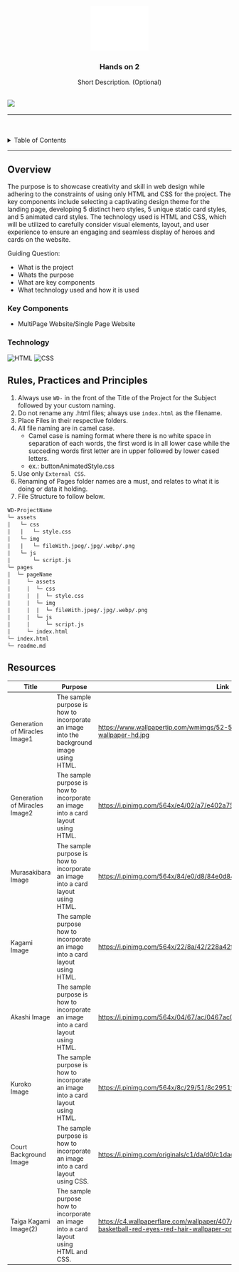 <a name="readme-top">

<br/>

<br />
<div align="center">
  <a href="https://github.com/zyx-0314/">
  <!-- TODO: If you want to add logo or banner you can add it here -->
    <img src="./assets/img/nyebe_white.png" alt="Nyebe" width="130" height="100">
  </a>
<!-- TODO: Change Title to the name of the title of your Project -->
  <h3 align="center">Hands on 2</h3>
</div>
<!-- TODO: Make a short description -->
<div align="center">
  Short Description. (Optional)
</div>

<br />

<!-- TODO: Change the zyx-0314 into your github username  -->
<!-- TODO: Change the WD-Template-Project into the same name of your folder -->
![](https://visit-counter.vercel.app/counter.png?page=zyx-0314/WD-Hands-on-2-main)

---

<br />
<br />

<!-- TODO: If you want to add more layers for your readme -->
<details>
  <summary>Table of Contents</summary>
  <ol>
    <li>
      <a href="#overview">Overview</a>
      <ol>
        <li>
          <a href="#key-components">Key Components</a>
        </li>
        <li>
          <a href="#technology">Technology</a>
        </li>
      </ol>
    </li>
    <li>
      <a href="#rule,-practices-and-principles">Rules, Practices and Principles</a>
    </li>
    <li>
      <a href="#resources">Resources</a>
    </li>
  </ol>
</details>

---

## Overview

<!-- TODO: To be changed -->
<!-- The following are just sample -->
The purpose is to showcase creativity and skill in web design while adhering to the constraints of using only HTML and CSS for the project. The key components include selecting a captivating design theme for the landing page, developing 5 distinct hero styles, 5 unique static card styles, and 5 animated card styles. The technology used is HTML and CSS, which will be utilized to carefully consider visual elements, layout, and user experience to ensure an engaging and seamless display of heroes and cards on the website.

Guiding Question:
- What is the project
- Whats the purpose
- What are key components
- What technology used and how it is used

### Key Components
<!-- TODO: List of Key Components -->
<!-- The following are just sample -->
- MultiPage Website/Single Page Website

### Technology
<!-- TODO: List of Technology Used -->
![HTML](https://img.shields.io/badge/HTML-E34F26?style=for-the-badge&logo=html5&logoColor=white)
![CSS](https://img.shields.io/badge/CSS-1572B6?style=for-the-badge&logo=css3&logoColor=white)

## Rules, Practices and Principles
1. Always use `WD-` in the front of the Title of the Project for the Subject followed by your custom naming.
2. Do not rename any .html files; always use `index.html` as the filename.
3. Place Files in their respective folders.
4. All file naming are in camel case.
   - Camel case is naming format where there is no white space in separation of each words, the first word is in all lower case while the succeding words first letter are in upper followed by lower cased letters.
   - ex.: buttonAnimatedStyle.css
5. Use only `External CSS`.
6. Renaming of Pages folder names are a must, and relates to what it is doing or data it holding.
7. File Structure to follow below.

```
WD-ProjectName
└─ assets
|   └─ css
|   |   └─ style.css
|   └─ img
|   |   └─ fileWith.jpeg/.jpg/.webp/.png
|   └─ js
|       └─ script.js
└─ pages
|  └─ pageName
|     └─ assets
|     |  └─ css
|     |  |  └─ style.css
|     |  └─ img
|     |  |  └─ fileWith.jpeg/.jpg/.webp/.png
|     |  └─ js
|     |     └─ script.js
|     └─ index.html
└─ index.html
└─ readme.md
```

## Resources

<!-- TODO: Add References -->
| Title | Purpose | Link |
|-|-|-|
| Generation of Miracles  Image1 | The sample purpose is how to incorporate an image into the background image using HTML. | https://www.wallpapertip.com/wmimgs/52-528273_kuroko-no-basket-wallpaper-hd.jpg |
| Generation of Miracles Image2 | The sample purpose is how to incorporate an image into a card layout using HTML. | https://i.pinimg.com/564x/e4/02/a7/e402a751dade05a7ea69a901f0815e36.jpg |
| Murasakibara Image | The sample purpose is how to incorporate an image into a card layout using HTML. | https://i.pinimg.com/564x/84/e0/d8/84e0d84453263c021210da1dcdb77880.jpg |
| Kagami Image | The sample purpose how to incorporate an image into a card layout using HTML. | https://i.pinimg.com/564x/22/8a/42/228a42f0942a56135b3c6a3336a5d7c1.jpg |
| Akashi Image | The sample purpose is how to incorporate an image into a card layout using HTML. | https://i.pinimg.com/564x/04/67/ac/0467ac03fa1748d4ffc06ec4e686a349.jpg  |
| Kuroko Image | The sample purpose is how to incorporate an image into a card layout using HTML. | https://i.pinimg.com/564x/8c/29/51/8c2951fbb42c0eaf4fd02c182f6885b2.jpg |
| Court Background Image | The sample purpose is how to incorporate an image into a card layout using CSS. | https://i.pinimg.com/originals/c1/da/d0/c1dad0872bd4ea8d6719c04845f1dfea.jpg   |
| Taiga Kagami Image(2) | The sample purpose how to incorporate an image into a card layout using HTML and CSS. | https://c4.wallpaperflare.com/wallpaper/407/487/686/anime-kuroko-s-basketball-red-eyes-red-hair-wallpaper-preview.jpg  |

